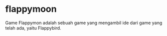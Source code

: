 # flappymoon
Game Flappymon adalah sebuah game yang mengambil ide dari game yang telah ada, yaitu Flappybird.
